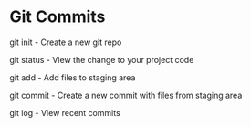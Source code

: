 # Git Commits

git init - Create a new git repo

git status - View the change to your project code

git add - Add files to staging area

git commit - Create a new commit with files from staging area

git log - View recent commits



